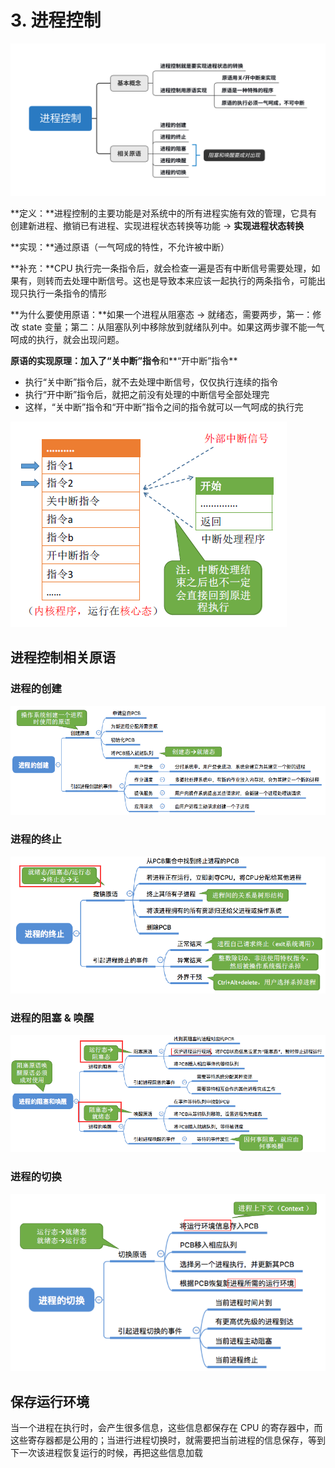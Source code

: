 # 3. 进程控制

![](../.gitbook/assets/jin-cheng-kong-zhi-.svg)

**定义：**进程控制的主要功能是对系统中的所有进程实施有效的管理，它具有创建新进程、撤销已有进程、实现进程状态转换等功能 -&gt; **实现进程状态转换**

**实现：**通过原语（一气呵成的特性，不允许被中断）

**补充：**CPU 执行完一条指令后，就会检查一遍是否有中断信号需要处理，如果有，则转而去处理中断信号。这也是导致本来应该一起执行的两条指令，可能出现只执行一条指令的情形

**为什么要使用原语：**如果一个进程从阻塞态 -&gt; 就绪态，需要两步，第一：修改 state 变量；第二：从阻塞队列中移除放到就绪队列中。如果这两步骤不能一气呵成的执行，就会出现问题。

**原语的实现原理：**加入了**“关中断”指令**和**“开中断”指令**

* 执行“关中断”指令后，就不去处理中断信号，仅仅执行连续的指令
* 执行“开中断”指令后，就把之前没有处理的中断信号全部处理完
* 这样，“关中断”指令和“开中断”指令之间的指令就可以一气呵成的执行完

![](../.gitbook/assets/image%20%2860%29.png)

## 进程控制相关原语

### 进程的创建

![](../.gitbook/assets/image%20%2878%29.png)

### 进程的终止

![](../.gitbook/assets/image%20%2857%29.png)

### 进程的阻塞 & 唤醒

![](../.gitbook/assets/image%20%2849%29.png)

### 进程的切换

![](../.gitbook/assets/image%20%2863%29.png)

## 保存运行环境

当一个进程在执行时，会产生很多信息，这些信息都保存在 CPU 的寄存器中，而这些寄存器都是公用的；当进行进程切换时，就需要把当前进程的信息保存，等到下一次该进程恢复运行的时候，再把这些信息加载





